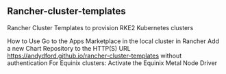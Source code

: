## Rancher-cluster-templates
Rancher Cluster Templates to provision RKE2 Kubernetes clusters

How to Use
Go to the Apps Marketplace in the local cluster in Rancher
Add a new Chart Repository to the HTTP(S) URL https://andydford.github.io/rancher-cluster-templates without authentication
For Equinix clusters: Activate the Equinix Metal Node Driver
